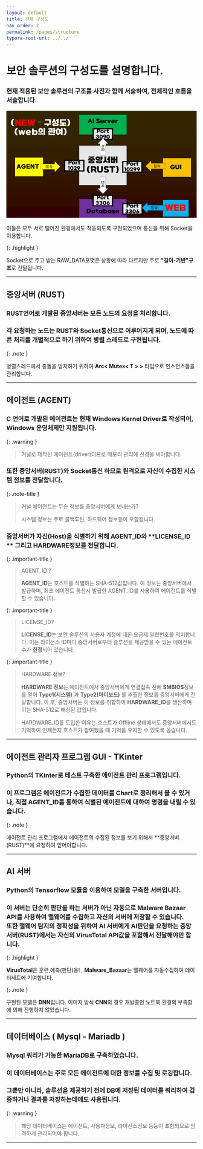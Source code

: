 ```yaml
---
layout: default
title: 전체 구성도
nav_order: 2
permalink: /pages/structure
typora-root-url: ../../
---
```


# **보안 솔루션의 구성도를 설명합니다.**

### 현재 적용된 보안 솔루션의 구조를 사진과 함께 서술하여, 전체적인 흐름을 서술합니다.

![img](/img/struct_img.png)



이들은 모두 서로 떨어진 환경에서도 작동되도록 구현되었으며 통신을 위해 Socket을 이용합니다.



{: .highlight }

Socket으로 주고 받는 RAW_DATA포맷은 상황에 따라 다르지만 주로  **"길이-기반"구조**로 전달됩니다. 

---



## 중앙서버 (RUST)



### RUST언어로 개발된 중앙서버는 모든 노드의 요청을 처리합니다. 



### 각 요청하는 노드는 RUST와 **Socket**통신으로 이루어지게 되며, 노드에 따른 처리를 개별적으로 하기 위하여 **병렬 스레드**로 구현됩니다. 



{: .note }

병렬스레드에서 충돌을 방지하기 위하여 **Arc< Mutex< T > >** 타입으로 인스턴스들을 관리합니다. 



---



## 에이전트 (AGENT)



### C 언어로 개발된 에이전트는 현재 **Windows Kernel Driver**로 작성되어, Windows 운영체제만 지원됩니다. 





{: .warning }

> 커널로 제작된 에이전트(driver)이므로 메모리 관리에 신경을 써야합니다.





### 또한 중앙서버(RUST)와 Socket통신 하므로 원격으로 자신이 수집한 시스템 정보를 전달합니다.



{: .note-title }

>커널 에이전트는 무슨 정보를 중앙서버에게 보내는가?
>
>
>
>시스템 정보는 주로 콜백루틴, 하드웨어 정보등이 포함됩니다.



### 중앙서버가 자신(Host)을 식별하기 위해 **AGENT_ID**와 **LICENSE_ID ** 그리고 **HARDWARE**정보를 전달합니다.



{: .important-title }

>AGENT_ID ?
>
>
>
>**AGENT_ID**는 호스트를 식별하는 SHA-512값입니다. 이 정보는 중앙서버에서 발급하며, 최초 에이전트 통신시 발급한 AGENT_ID를 사용하여 에이전트를 식별할 수 있습니다.



{: .important-title }

>LICENSE_ID?
>
>
>
>**LICENSE_ID**는 보안 솔루션의 사용자 계정에 대한 요금제 일련번호를 의미합니다. 이는 라이선스 ID마다 중앙서버로부터 솔루션을 제공받을 수 있는 에이전트 수가 **한정**되어 있습니다. 



{: .important-title }

>HARDWARE 정보?
>
>
>
>**HARDWARE 정보**는 에이전트에서 중앙서버에게 연결접속 전에 **SMBIOS**정보를 얻어 **Type1(시스템)** 과 **Type2(마더보드)** 를 추출한 정보를 중앙서버에게 전달합니다. 이 후, 중앙서버는 이 정보를 취합하여 **HARDWARE_ID**를 생산하며 이는 SHA-512로 해싱된 값입니다.  
>
>
>
>HARDWARE_ID를 도입한 이유는 호스트가 Offline 상태에서도 중앙서버에서도 기억하여 언제든지 호스트가 참여했을 때 기억을 유지할 수 있도록 돕습니다.



---





## 에이전트 관리자 프로그램 GUI - TKinter



### Python의 TKinter로 테스트 구축한 **에이전트 관리 프로그램**입니다. 



### 이 프로그램은 에이전트가 수집한 데이터를 Chart로 정리해서 볼 수 있거나, 직접 AGENT_ID를 통하여 식별된 에이전트에 대하여 명령을 내릴 수 있습니다.



{: .note }

에이전트 관리 프로그램에서 에이전트의 수집된 정보를 보기 위해서 **중앙서버(RUST)**에 요청하여 얻어야합니다. 



---







## AI 서버 



### Python의 Tensorflow 모듈을 이용하여 모델을 구축한 서버입니다.



### 이 서버는 단순히 판단을 하는 서버가 아닌 자동으로 Malware Bazaar API를 사용하여 맬웨어를 수집하고 자신의 서버에 저장할 수 있습니다.  <br>또한 맬웨어 탐지의 정확성을 위하여 AI 서버에게 AI판단을 요청하는 중앙서버(RUST)에서는 자신의 VirusTotal API값을 포함해서 전달해야만 합니다. 



{: .highlight }

**VirusTotal**은 훈련,예측(판단)용! , **Malware_Bazaar**는 맬웨어를 자동수집하여 데이터세트에 기여합니다. 



{: .note }

구현된  모델은 **DNN**입니다. 이미지 방식 **CNN**의 경우 개발중인 노트북 환경의 부족함에 의해 진행하지 않았습니다. 



-----



## 데이터베이스 ( Mysql - Mariadb )



### Mysql 쿼리가 가능한 MariaDB로 구축하였습니다.



### 이 데이터베이스는 주로 모든 에이전트에 대한 정보를 수집 및 로깅합니다. <br>

### 그뿐만 아니라,  솔루션을 제공하기 전에 DB에 저장된 데이터를 쿼리하여 검증하거나 결과를 저장하는데에도 사용됩니다. 



{: .warning }

> 해당 데이터베이스는 에이전트, 사용자정보, 라이선스정보 등등이 포함되므로 엄격하게 관리되어야 합니다.



----



